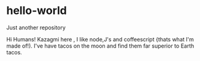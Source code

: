 # hello-world
Just another repository

Hi Humans!
Kazagmi here , I like node,J's and coffeescript {thats what I'm made of!).
I've have tacos on the moon and find them far superior to Earth tacos.
